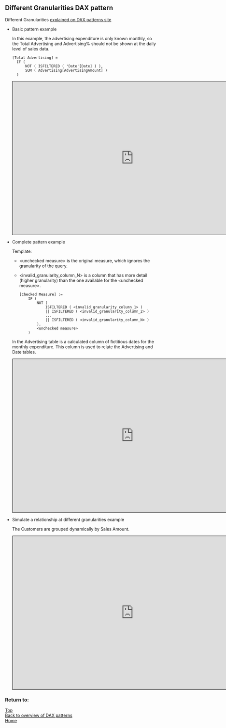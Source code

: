 <style>
    iframe {
      border: 1px solid black;
      width: 800px;
      height: 506px;
    }
</style>


## Different Granularities DAX pattern

Different Granularities	[explained on DAX patterns site](https://www.daxpatterns.com/handling-different-granularities/)

- Basic pattern example
    
    In this example, the advertising expenditure is only known monthly, so the Total Advertising and Advertising% should not be shown at the daily level of sales data.
    
    ```
    [Total Advertising] =
      IF (
          NOT ( ISFILTERED ( 'Date'[Date] ) ),
          SUM ( Advertising[AdvertisingAmount] )
      )
    ```
    
    <iframe id="iframe-dg1" title="Different-Granularities-1" importance="low" allow="fullscreen"
    src="https://app.powerbi.com/view?r=eyJrIjoiMWFlZTA4NzItOGY1Ny00YzdiLTgzYmEtMzY3NTVhNTk0ZmRmIiwidCI6Ijg1OTBlYTFlLTdiMjctNDJlNS04MTdmLTZjOGYzNzE5ZjMxNCJ9">
    </iframe>
    

- Complete pattern example
  
  Template:
  - \<unchecked measure\> is the original measure, which ignores the granularity of the query.
  - \<invalid_granularity_column_N\> is a column that has more detail (higher granularity) than the one available for the \<unchecked measure\>.

    ```
    [Checked Measure] :=
        IF (
            NOT (
                ISFILTERED ( <invalid_granularity_column_1> )
                || ISFILTERED ( <invalid_granularity_column_2> )
                ...
                || ISFILTERED ( <invalid_granularity_column_N> )
            ),
            <unchecked measure>
        )
    ```
  In the Advertising table is a calculated column of fictitious dates for the monthly expenditure.  This column is used to relate the Advertising and Date tables.
    
  <iframe id="iframe-dg2" title="Different-Granularities-2" importance="low"  allow="fullscreen" 
  src="https://app.powerbi.com/view?r=eyJrIjoiNTk3YjRjNGUtMzgxZS00NGNhLWIzYzYtMDllMjQ1OWM4M2Q5IiwidCI6Ijg1OTBlYTFlLTdiMjctNDJlNS04MTdmLTZjOGYzNzE5ZjMxNCJ9">
    </iframe>
           
- Simulate a relationship at different granularities example

  The Customers are grouped dynamically by Sales Amount.

    <iframe id="iframe-dg3" title="Different-Granularities-3" importance="low"  allow="fullscreen" 
    src="https://app.powerbi.com/view?r=eyJrIjoiMTA2NzAxYmUtNDEyZS00ZjVlLWFmYTItZWFlYzY2Y2E4YTZiIiwidCI6Ijg1OTBlYTFlLTdiMjctNDJlNS04MTdmLTZjOGYzNzE5ZjMxNCJ9">
    </iframe>
     
    
### Return to: 
[Top](#different-granularities-dax-pattern)  
[Back to overview of DAX patterns](/Power-BI-samples-DAX-patterns)  
[Home](/.)
